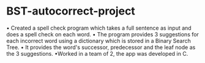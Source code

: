 # BST-autocorrect-project
• Created a spell check program which takes a full sentence as input and does a spell check on each word.
• The program provides 3 suggestions for each incorrect word using a dictionary which is stored in a Binary Search Tree.
• It provides the word's successor, predecessor and the leaf node as the 3 suggestions.
•Worked in a team of 2, the app was developed in C.
